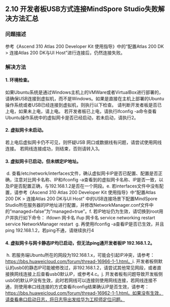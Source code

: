 ## 2.10 开发者板USB方式连接MindSpore Studio失败解决方法汇总
### 问题描述
参考《Ascend 310 Atlas 200 Developer Kit 使用指导》中的“配置Atlas 200 DK > 连接Atlas 200 DK与UI Host”进行连接后，仍然连接失败。
### 解决方法
#### 1. 环境检查。
​      如果Ubuntu系统是通过Windows主机上的VMWare或者VirtualBox进行部署的，请确保USB连接到虚拟机，而不是Windows。
​      如果是直接在主机上部署的Ubuntu操作系统或者USB已经连接到虚拟机，则执行以下检查。
 			请判断开发者板是否已上电，如果未上电，请上电。
 			若开发者板已上电，请执行ifconfig -a命令查看Ubuntu操作系统中的虚拟网卡是否已经启动，若未启动，请执行2。

#### 2. 虚拟网卡未启动。
若上电后虚拟网卡仍不可见，则怀疑USB 网口或数据线有问题，请尝试使用网线连接。
若网线连接成功，则结束，否则请转入3。
#### 3. 虚拟网卡已启动，但未绑定IP地址。
​	d. 查看/etc/network/interfaces文件，确认虚拟网卡IP是否已配置、配置是否正确，注意对比网卡名称、IP和ifconfig -a查看到的虚拟网卡名称、IP是否一致，以及IP是否配置正确，与192.168.1.2是否在一个网段。
​	e. 若interfaces文件中没有配置，请参考《Ascend 310 Atlas 200 Developer Kit 使用指导》中“配置Atlas 200 DK  > 连接Atlas 200 DK与UI Host” 中的USB连接场景下配置MindSpore Studio所在服务器的IP地址进行配置，并修改NetworkManager.conf文件中的”managed=false”为”managed=true”。
​	f. 若IP地址仍为生效，请切换到root用户并执行如下命令：
ifdown 网卡名
ifup 网卡名
service networking restart
service NetworkManager restart
​	g. 再使用ifconfig -a查看IP是否已生效，并且ping 192.168.1.2，若ping不通，请继续执行4

#### 4. 虚拟网卡与网卡静态IP均已启动，但无法ping通开发者板IP 192.168.1.2。
​	h. 若服务端Ubuntu所在的网段为192.168.1.x，可能会引起IP冲突，请参考：https://bbs.huaweicloud.com/forum/thread-16966-1-1.html。
​	i. 开发者板侧默认的usb0的静态IP可能被修改过，非192.168.1.2，请尝试其他常见网段，或者直接换网线连接上后查看usb0默认IP，或参考4.c。
​	j. 开发者板有问题导致开发板侧usb0的默认IP没有生效，此时若网线可以连接则使用网线连接，若网线连接不通，则使用串口线连接的方式查看ifconfig结果确认IP是否生效，请参考：https://bbs.huaweicloud.com/forum/thread-16962-1-1.html。如果没有生效，请查看串口启动日志，将日志导出发给华为工程师定位问题。

